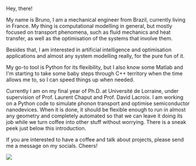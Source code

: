 Hey, there!

My name is Bruno, I am a mechanical engineer from Brazil, currently living in France. My thing is computational modelling in general, but mostly focused on transport phenomena, such as fluid mechanics and heat transfer, as well as the optimisation of the systems that involve them.

Besides that, I am interested in artificial intelligence and optimisation applications and almost any system modelling really, for the pure fun of it.

My go-to tool is Python for its flexibility, but I also know some Matlab and I'm starting to take some baby steps through C++ territory when the time allows me to, so I can speed things up when needed.

Currently I am on my final year of Ph.D. at Université de Lorraine, under supervision of Prof. Laurent Chaput and Prof. David Lacroix. I am working on a Python code to simulate phonon transport and optimise semiconductor nanodevices. When it is done, it should be flexible enough to run in almost any geometry and completely automated so that we can leave it doing its job while we turn coffee into other stuff without worrying. There is a sneak peek just below this introduction.

If you are interested to have a coffee and talk about projects, please send me a message on my socials. Cheers!

![](/simulation.gif)
